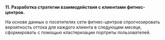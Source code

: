 <b>11. Разработка стратегии взаимодействия с клиентами фитнес-центров.</b>

На основе данных о посетителях сети фитнес-центров спрогнозировать вероятность оттока для каждого клиента в следующем месяце, сформировать с помощью
кластеризации портреты пользователей.
